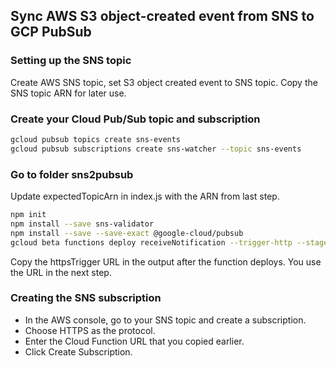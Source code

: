## Sync AWS S3 object-created event from SNS to GCP PubSub
### Setting up the SNS topic
Create AWS SNS topic, set S3 object created event to SNS topic.
Copy the SNS topic ARN for later use.

### Create your Cloud Pub/Sub topic and subscription
```bash
gcloud pubsub topics create sns-events
gcloud pubsub subscriptions create sns-watcher --topic sns-events
```

### Go to folder sns2pubsub
Update expectedTopicArn in index.js with the ARN from last step.
```bash
npm init
npm install --save sns-validator
npm install --save --save-exact @google-cloud/pubsub
gcloud beta functions deploy receiveNotification --trigger-http --stage-bucket gs://<your-backet-name> --runtime nodejs8 --allow-unauthenticated
```
Copy the httpsTrigger URL in the output after the function deploys. You use the URL in the next step.

### Creating the SNS subscription
* In the AWS console, go to your SNS topic and create a subscription.
* Choose HTTPS as the protocol.
* Enter the Cloud Function URL that you copied earlier.
* Click Create Subscription.
